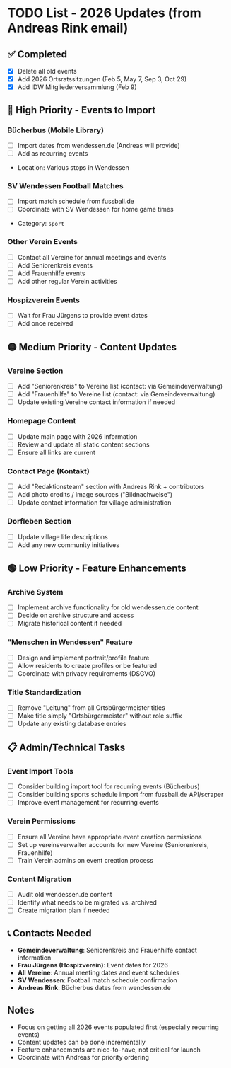 # TODO List - 2026 Updates (from Andreas Rink email)

## ✅ Completed
- [x] Delete all old events
- [x] Add 2026 Ortsratssitzungen (Feb 5, May 7, Sep 3, Oct 29)
- [x] Add IDW Mitgliederversammlung (Feb 9)

## 🔴 High Priority - Events to Import

### Bücherbus (Mobile Library)
- [ ] Import dates from wendessen.de (Andreas will provide)
- [ ] Add as recurring events
- Location: Various stops in Wendessen

### SV Wendessen Football Matches
- [ ] Import match schedule from fussball.de
- [ ] Coordinate with SV Wendessen for home game times
- Category: `sport`

### Other Verein Events
- [ ] Contact all Vereine for annual meetings and events
- [ ] Add Seniorenkreis events
- [ ] Add Frauenhilfe events
- [ ] Add other regular Verein activities

### Hospizverein Events
- [ ] Wait for Frau Jürgens to provide event dates
- [ ] Add once received

## 🟡 Medium Priority - Content Updates

### Vereine Section
- [ ] Add "Seniorenkreis" to Vereine list (contact: via Gemeindeverwaltung)
- [ ] Add "Frauenhilfe" to Vereine list (contact: via Gemeindeverwaltung)
- [ ] Update existing Vereine contact information if needed

### Homepage Content
- [ ] Update main page with 2026 information
- [ ] Review and update all static content sections
- [ ] Ensure all links are current

### Contact Page (Kontakt)
- [ ] Add "Redaktionsteam" section with Andreas Rink + contributors
- [ ] Add photo credits / image sources ("Bildnachweise")
- [ ] Update contact information for village administration

### Dorfleben Section
- [ ] Update village life descriptions
- [ ] Add any new community initiatives

## 🟢 Low Priority - Feature Enhancements

### Archive System
- [ ] Implement archive functionality for old wendessen.de content
- [ ] Decide on archive structure and access
- [ ] Migrate historical content if needed

### "Menschen in Wendessen" Feature
- [ ] Design and implement portrait/profile feature
- [ ] Allow residents to create profiles or be featured
- [ ] Coordinate with privacy requirements (DSGVO)

### Title Standardization
- [ ] Remove "Leitung" from all Ortsbürgermeister titles
- [ ] Make title simply "Ortsbürgermeister" without role suffix
- [ ] Update any existing database entries

## 📋 Admin/Technical Tasks

### Event Import Tools
- [ ] Consider building import tool for recurring events (Bücherbus)
- [ ] Consider building sports schedule import from fussball.de API/scraper
- [ ] Improve event management for recurring events

### Verein Permissions
- [ ] Ensure all Vereine have appropriate event creation permissions
- [ ] Set up vereinsverwalter accounts for new Vereine (Seniorenkreis, Frauenhilfe)
- [ ] Train Verein admins on event creation process

### Content Migration
- [ ] Audit old wendessen.de content
- [ ] Identify what needs to be migrated vs. archived
- [ ] Create migration plan if needed

## 📞 Contacts Needed

- **Gemeindeverwaltung**: Seniorenkreis and Frauenhilfe contact information
- **Frau Jürgens (Hospizverein)**: Event dates for 2026
- **All Vereine**: Annual meeting dates and event schedules
- **SV Wendessen**: Football match schedule confirmation
- **Andreas Rink**: Bücherbus dates from wendessen.de

## Notes
- Focus on getting all 2026 events populated first (especially recurring events)
- Content updates can be done incrementally
- Feature enhancements are nice-to-have, not critical for launch
- Coordinate with Andreas for priority ordering
